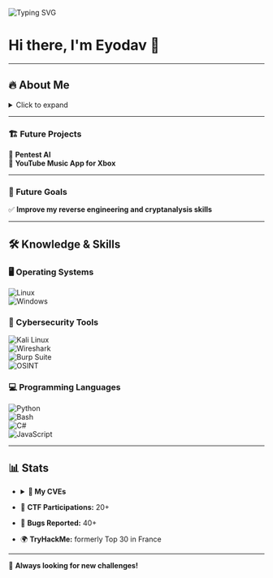 ![Typing SVG](https://readme-typing-svg.demolab.com?font=Bungee+Shade&size=40&pause=1000&color=00FF00&center=true&width=1000&height=60&lines=Welcome+to+my+GitHub!;Always+learning+and+hack!)

# Hi there, I'm Eyodav 👋  

---

## 🔥 About Me  

<details>
  <summary>Click to expand</summary>

🔹 **Pentester | Cybersecurity Student**  
🔹 **CTF Player & Bug Hunter**  

### 📝 Quick Facts  
- **Name:** Eyodav  
- **Location:** France 🇫🇷  
- **Specialties:**  
  - **Pentesting** 🔥  
  - **Bug Hunting** 🐞  
  - **Forensics & OSINT** 🔍 

</details>

---

### 🏗️ Future Projects  
🚀 **Pentest AI**  
🎵 **YouTube Music App for Xbox**  

---

### 🎯 Future Goals  
✅ **Improve my reverse engineering and cryptanalysis skills**  

---

## 🛠️ Knowledge & Skills  

### 🖥️ Operating Systems  
![Linux](https://img.shields.io/badge/Linux-FCC624?style=flat-square&logo=linux&logoColor=black)  
![Windows](https://img.shields.io/badge/Windows-0078D6?style=flat-square&logo=windows&logoColor=white)  

### 🔹 Cybersecurity Tools  
![Kali Linux](https://img.shields.io/badge/Kali_Linux-557C94?style=flat-square&logo=kalilinux&logoColor=white)  
![Wireshark](https://img.shields.io/badge/Wireshark-1679A7?style=flat-square&logo=wireshark&logoColor=white)  
![Burp Suite](https://img.shields.io/badge/Burp_Suite-FF6600?style=flat-square&logo=burp-suite&logoColor=white)  
![OSINT](https://img.shields.io/badge/OSINT-1E90FF?style=flat-square&logo=detective&logoColor=white)  

### 💻 Programming Languages  
![Python](https://img.shields.io/badge/Python-3776AB?style=flat-square&logo=python&logoColor=white)  
![Bash](https://img.shields.io/badge/Bash-4EAA25?style=flat-square&logo=gnubash&logoColor=white)  
![C#](https://img.shields.io/badge/C%23-239120?style=flat-square&logo=csharp&logoColor=white)  
![JavaScript](https://img.shields.io/badge/JavaScript-F7DF1E?style=flat-square&logo=javascript&logoColor=black)  

---

## 📊 Stats  

- <details>
  <summary><b>🚨 My CVEs</b></summary>

  <br>

  | CVE Identifier    | Title / Description                         | Links                                                                                                      |
  |-------------------|---------------------------------------------|------------------------------------------------------------------------------------------------------------|
  | CVE-2025-34157    | Stored XSS in Coolify Delete Flow           | [GitHub](https://github.com/Eyodav/CVE-2025-34157) · [CVE.org](https://www.cve.org/CVERecord?id=CVE-2025-34157) |
  | CVE-2025-34159    | Docker Compose Injection in Coolify          | [GitHub](https://github.com/Eyodav/CVE-2025-34159) · [CVE.org](https://www.cve.org/CVERecord?id=CVE-2025-34159) |
  | CVE-2025-54962    | Unfiltered File Upload in OpenPLC           | [GitHub](https://github.com/Eyodav/CVE-2025-54962) · [CVE.org](https://cve.org/CVERecord?id=CVE-2025-54962) |

  </details>

- 🔐 **CTF Participations:** 20+  
- 🐞 **Bugs Reported:** 40+
- 🌍 **TryHackMe:** formerly Top 30 in France




---

🚀 **Always looking for new challenges!**  
